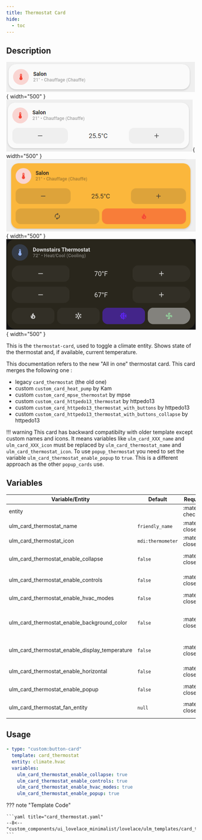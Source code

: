 ```yaml
---
title: Thermostat Card
hide:
  - toc
---
```

<!-- markdownlint-disable MD046 -->

## Description

![Image title](../../assets/img/ulm_cards/card_thermostat.png){ width="500" }
![Image title](../../assets/img/ulm_cards/card_thermostat_with_controls.png){ width="500" }
![Image title](../../assets/img/ulm_cards/card_thermostat_with_hvac_and_color.png){ width="500" }
![Image title](../../assets/img/ulm_cards/card_thermostat_with_high_low.png){ width="500" }

This is the `thermostat-card`, used to toggle a climate entity. Shows state of the thermostat and, if available, current temperature.

This documentation refers to the new "All in one" thermostat card.
This card merges the following one :

- legacy `card_thermostat` (the old one)
- custom `custom_card_heat_pump` by Kam
- custom `custom_card_mpse_thermostat` by mpse
- custom `custom_card_httpedo13_thermostat` by httpedo13
- custom `custom_card_httpedo13_thermostat_with_buttons` by httpedo13
- custom `custom_card_httpedo13_thermostat_with_buttons_collapse` by httpedo13

!!! warning
    This card has backward compatibilty with older template except custom names and icons. It means variables like `ulm_card_XXX_name` and `ulm_card_XXX_icon` must be replaced by `ulm_card_thermostat_name` and `ulm_card_thermostat_icon`.
    To use `popup_thermostat` you need to set the variable `ulm_card_thermostat_enable_popup` to `true`. This is a different approach as the other `popup_cards` use.

## Variables

| Variable/Entity                                 | Default           | Required         | Notes          | Requirement |
|-------------------------------------------------|-------------------|------------------|----------------|-------------|
| entity                                          |                   | :material-check: | Your HA entity |             |
| ulm_card_thermostat_name                        | `friendly_name`   | :material-close: | Customize name |             |
| ulm_card_thermostat_icon                        | `mdi:thermometer` | :material-close: | Customize icon |             |
| ulm_card_thermostat_enable_collapse             | `false`           | :material-close: | Collapse controls when off | Need `ulm_card_thermostat_enable_controls: true` |
| ulm_card_thermostat_enable_controls             | `false`           | :material-close: | Enable temperature control | |
| ulm_card_thermostat_enable_hvac_modes           | `false`           | :material-close: | Enable HVAC modes control | |
| ulm_card_thermostat_enable_background_color     | `false`           | :material-close: | Enable background color when cooling or heating | |
| ulm_card_thermostat_enable_display_temperature  | `false`           | :material-close: | Display  current temperature on top right | |
| ulm_card_thermostat_enable_horizontal           | `false`           | :material-close: | Enable horizontal card| Need `ulm_card_thermostat_enable_controls: true` |
| ulm_card_thermostat_enable_popup                | `false`           | :material-close: | Enable `popup_thermostat` | |
| ulm_card_thermostat_fan_entity                | `null`           | :material-close: | `fan` entity for climate if seperate entity | |

## Usage

```yaml
- type: "custom:button-card"
  template: card_thermostat
  entity: climate.hvac
  variables:
    ulm_card_thermostat_enable_collapse: true
    ulm_card_thermostat_enable_controls: true
    ulm_card_thermostat_enable_hvac_modes: true
    ulm_card_thermostat_enable_popup: true
```

??? note "Template Code"

    ```yaml title="card_thermostat.yaml"
    --8<-- "custom_components/ui_lovelace_minimalist/lovelace/ulm_templates/card_templates/cards/card_thermostat.yaml"
    ```
